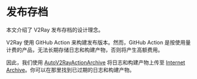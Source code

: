 # 发布存档  

本文介绍了 V2Ray 发布存档的设计理念。  

V2Ray 使用 GitHub Action 来构建发布版本。然而，GitHub Action 是按使用量计费的产品，无法长期存储日志和构建产物，否则将产生高额费用。  

因此，我们使用 [AutoV2RayActionArchive](https://github.com/xiaokangwang/AutoV2RayActionArchive) 将日志和构建产物上传至 [Internet Archive](https://archive.org/details/v2ray-action-archive-hqfi0pb)。你可以在那里找到已过期的日志和构建产物。
